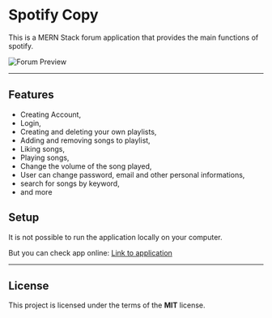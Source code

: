 Spotify Copy
============

This is a MERN Stack forum application that provides the main functions of spotify.

![Forum Preview](https://ams02pap001files.storage.live.com/y4m35ZDG1ZXhKDeTBmYFUvDmhRMjie2gx4qmVBQlEXvwi3mpp9UvyFYeThh6Lxw7ChX8fmXMcopFr-k5VlvqVXrqBrRA5L_nTzzpOPE2JXYcQRsbjHtCqPkuJxVCtJvYeB1xpcsnFBgiOlHPQHLUgjkbgRatmoZVUvBURc3BBkK3Jrm2EcWprQrea79SuJtqnKg?width=1920&height=1080&cropmode=none)

---

## Features
- Creating Account,
- Login,
- Creating and deleting your own playlists,
- Adding and removing songs to playlist,
- Liking songs,
- Playing songs,
- Change the volume of the song played,
- User can change password, email and other personal informations,
- search for songs by keyword,
- and more

## Setup
It is not possible to run the application locally on your computer.

But you can check app online:
[Link to application](https://spotify-copy.herokuapp.com/)

---

## License
This project is licensed under the terms of the **MIT** license.

